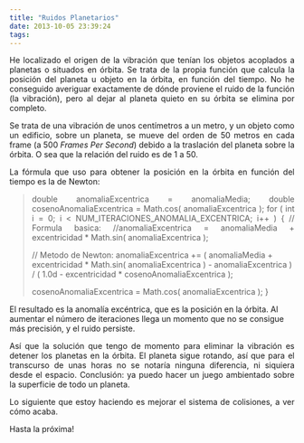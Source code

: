 ```yaml
---
title: "Ruidos Planetarios"
date: 2013-10-05 23:39:24
tags: 
---
```

<p style="text-align: justify;">He localizado el origen de la vibración que tenían los objetos acoplados a planetas o situados en órbita. Se trata de la propia función que calcula la posición del planeta u objeto en la órbita, en función del tiempo. No he conseguido averiguar exactamente de dónde proviene el ruido de la función (la vibración), pero al dejar al planeta quieto en su órbita se elimina por completo.</p>
<p style="text-align: justify;">Se trata de una vibración de unos centímetros a un metro, y un objeto como un edificio, sobre un planeta, se mueve del orden de 50 metros en cada frame (a 500 <em>Frames Per Second</em>) debido a la traslación del planeta sobre la órbita. O sea que la relación del ruido es de 1 a 50.</p>
<p style="text-align: justify;">La fórmula que uso para obtener la posición en la órbita en función del tiempo es la de Newton:</p>

<blockquote>
<p style="text-align: justify;">double anomaliaExcentrica = anomaliaMedia;
double cosenoAnomaliaExcentrica = Math.cos( anomaliaExcentrica );
for ( int i = 0; i &lt; NUM_ITERACIONES_ANOMALIA_EXCENTRICA; i++ ) {
// Formula basica:
//anomaliaExcentrica = anomaliaMedia + excentricidad * Math.sin( anomaliaExcentrica );</p>
// Metodo de Newton:
anomaliaExcentrica += ( anomaliaMedia + excentricidad * Math.sin( anomaliaExcentrica ) - anomaliaExcentrica ) / ( 1.0d - excentricidad * cosenoAnomaliaExcentrica );

cosenoAnomaliaExcentrica = Math.cos( anomaliaExcentrica );
}</blockquote>
El resultado es la anomalía excéntrica, que es la posición en la órbita. Al aumentar el número de iteraciones llega un momento que no se consigue más precisión, y el ruido persiste.
<p style="text-align: justify;">Así que la solución que tengo de momento para eliminar la vibración es detener los planetas en la órbita. El planeta sigue rotando, así que para el transcurso de unas horas no se notaría ninguna diferencia, ni siquiera desde el espacio. Conclusión: ya puedo hacer un juego ambientado sobre la superficie de todo un planeta.</p>
<p style="text-align: justify;">Lo siguiente que estoy haciendo es mejorar el sistema de colisiones, a ver cómo acaba.</p>
<p style="text-align: justify;">Hasta la próxima!</p>